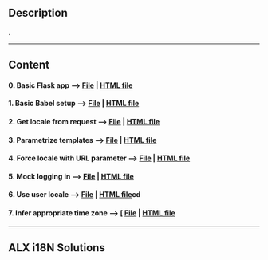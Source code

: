 ## Description

.

---

## Content

#### 0. Basic Flask app --> [File](./0-app.py) | [HTML file](./templates/0-index.html)

#### 1. Basic Babel setup --> [File](./1-app.py) | [HTML file](./templates/1-index.html)

#### 2. Get locale from request --> [File](./2-app.py) | [HTML file](./templates/2-index.html)

#### 3. Parametrize templates --> [File](./3-app.py) | [HTML file](./templates/3-index.html)

#### 4. Force locale with URL parameter --> [File](./4-app.py) | [HTML file](./templates/4-index.html)

#### 5. Mock logging in --> [File](./5-app.py) | [HTML file](./templates/5-index.html)

#### 6. Use user locale --> [File](./6-app.py) | [HTML file](./templates/6-index.html)cd

#### 7. Infer appropriate time zone --> [ [File](./7-app.py) | [HTML file](./templates/7-index.html)

---

## ALX i18N Solutions
